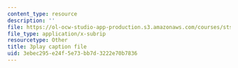 ```yaml
---
content_type: resource
description: ''
file: https://ol-ocw-studio-app-production.s3.amazonaws.com/courses/sts-081-innovation-systems-for-science-technology-energy-manufacturing-and-health-spring-2017/3ebec295e24f5e73bb7d3222e70b7836_Rs3Ll0KYfcA.vtt
file_type: application/x-subrip
resourcetype: Other
title: 3play caption file
uid: 3ebec295-e24f-5e73-bb7d-3222e70b7836
---
```

